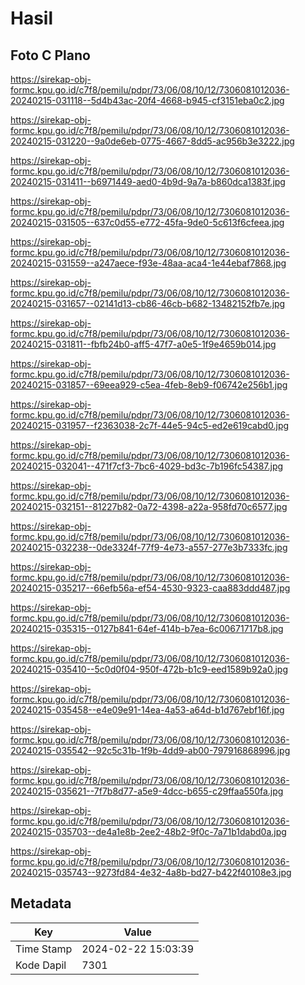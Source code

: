 # Hasil

## Foto C Plano

https://sirekap-obj-formc.kpu.go.id/c7f8/pemilu/pdpr/73/06/08/10/12/7306081012036-20240215-031118--5d4b43ac-20f4-4668-b945-cf3151eba0c2.jpg

https://sirekap-obj-formc.kpu.go.id/c7f8/pemilu/pdpr/73/06/08/10/12/7306081012036-20240215-031220--9a0de6eb-0775-4667-8dd5-ac956b3e3222.jpg

https://sirekap-obj-formc.kpu.go.id/c7f8/pemilu/pdpr/73/06/08/10/12/7306081012036-20240215-031411--b6971449-aed0-4b9d-9a7a-b860dca1383f.jpg

https://sirekap-obj-formc.kpu.go.id/c7f8/pemilu/pdpr/73/06/08/10/12/7306081012036-20240215-031505--637c0d55-e772-45fa-9de0-5c613f6cfeea.jpg

https://sirekap-obj-formc.kpu.go.id/c7f8/pemilu/pdpr/73/06/08/10/12/7306081012036-20240215-031559--a247aece-f93e-48aa-aca4-1e44ebaf7868.jpg

https://sirekap-obj-formc.kpu.go.id/c7f8/pemilu/pdpr/73/06/08/10/12/7306081012036-20240215-031657--02141d13-cb86-46cb-b682-13482152fb7e.jpg

https://sirekap-obj-formc.kpu.go.id/c7f8/pemilu/pdpr/73/06/08/10/12/7306081012036-20240215-031811--fbfb24b0-aff5-47f7-a0e5-1f9e4659b014.jpg

https://sirekap-obj-formc.kpu.go.id/c7f8/pemilu/pdpr/73/06/08/10/12/7306081012036-20240215-031857--69eea929-c5ea-4feb-8eb9-f06742e256b1.jpg

https://sirekap-obj-formc.kpu.go.id/c7f8/pemilu/pdpr/73/06/08/10/12/7306081012036-20240215-031957--f2363038-2c7f-44e5-94c5-ed2e619cabd0.jpg

https://sirekap-obj-formc.kpu.go.id/c7f8/pemilu/pdpr/73/06/08/10/12/7306081012036-20240215-032041--471f7cf3-7bc6-4029-bd3c-7b196fc54387.jpg

https://sirekap-obj-formc.kpu.go.id/c7f8/pemilu/pdpr/73/06/08/10/12/7306081012036-20240215-032151--81227b82-0a72-4398-a22a-958fd70c6577.jpg

https://sirekap-obj-formc.kpu.go.id/c7f8/pemilu/pdpr/73/06/08/10/12/7306081012036-20240215-032238--0de3324f-77f9-4e73-a557-277e3b7333fc.jpg

https://sirekap-obj-formc.kpu.go.id/c7f8/pemilu/pdpr/73/06/08/10/12/7306081012036-20240215-035217--66efb56a-ef54-4530-9323-caa883ddd487.jpg

https://sirekap-obj-formc.kpu.go.id/c7f8/pemilu/pdpr/73/06/08/10/12/7306081012036-20240215-035315--0127b841-64ef-414b-b7ea-6c00671717b8.jpg

https://sirekap-obj-formc.kpu.go.id/c7f8/pemilu/pdpr/73/06/08/10/12/7306081012036-20240215-035410--5c0d0f04-950f-472b-b1c9-eed1589b92a0.jpg

https://sirekap-obj-formc.kpu.go.id/c7f8/pemilu/pdpr/73/06/08/10/12/7306081012036-20240215-035458--e4e09e91-14ea-4a53-a64d-b1d767ebf16f.jpg

https://sirekap-obj-formc.kpu.go.id/c7f8/pemilu/pdpr/73/06/08/10/12/7306081012036-20240215-035542--92c5c31b-1f9b-4dd9-ab00-797916868996.jpg

https://sirekap-obj-formc.kpu.go.id/c7f8/pemilu/pdpr/73/06/08/10/12/7306081012036-20240215-035621--7f7b8d77-a5e9-4dcc-b655-c29ffaa550fa.jpg

https://sirekap-obj-formc.kpu.go.id/c7f8/pemilu/pdpr/73/06/08/10/12/7306081012036-20240215-035703--de4a1e8b-2ee2-48b2-9f0c-7a71b1dabd0a.jpg

https://sirekap-obj-formc.kpu.go.id/c7f8/pemilu/pdpr/73/06/08/10/12/7306081012036-20240215-035743--9273fd84-4e32-4a8b-bd27-b422f40108e3.jpg


## Metadata

| Key        | Value               |
| ---------- | ------------------- |
| Time Stamp | 2024-02-22 15:03:39 |
| Kode Dapil | 7301                |




